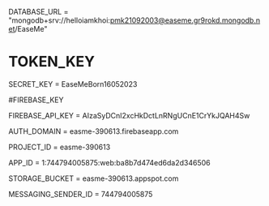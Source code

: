 DATABASE_URL = "mongodb+srv://helloiamkhoi:pmk21092003@easeme.gr9rokd.mongodb.net/EaseMe"

# TOKEN_KEY


SECRET_KEY = EaseMeBorn16052023

#FIREBASE_KEY 


FIREBASE_API_KEY = AIzaSyDCnI2xcHkDctLnRNgUCnE1CrYkJQAH4Sw


AUTH_DOMAIN = easme-390613.firebaseapp.com


PROJECT_ID = easme-390613


APP_ID = 1:744794005875:web:ba8b7d474ed6da2d346506


STORAGE_BUCKET = easme-390613.appspot.com


MESSAGING_SENDER_ID = 744794005875
